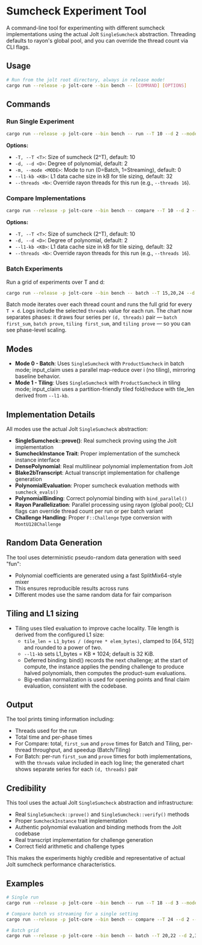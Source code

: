 # Sumcheck Experiment Tool

A command-line tool for experimenting with different sumcheck implementations using the actual Jolt `SingleSumcheck` abstraction. Threading defaults to rayon's global pool, and you can override the thread count via CLI flags.

## Usage

```bash
# Run from the jolt root directory, always in release mode!
cargo run --release -p jolt-core --bin bench -- [COMMAND] [OPTIONS]
```

## Commands

### Run Single Experiment
```bash
cargo run --release -p jolt-core --bin bench -- run --T 10 --d 2 --mode 0 --l1-kb 64
```

**Options:**
- `-T, --T <T>`: Size of sumcheck (2^T), default: 10
- `-d, --d <D>`: Degree of polynomial, default: 2  
- `-m, --mode <MODE>`: Mode to run (0=Batch, 1=Streaming), default: 0
- `--l1-kb <KB>`: L1 data cache size in kB for tile sizing, default: 32
- `--threads <N>`: Override rayon threads for this run (e.g., `--threads 16`).

### Compare Implementations
```bash
cargo run --release -p jolt-core --bin bench -- compare --T 10 --d 2 --l1-kb 64
```

**Options:**
- `-T, --T <T>`: Size of sumcheck (2^T), default: 10
- `-d, --d <D>`: Degree of polynomial, default: 2
- `--l1-kb <KB>`: L1 data cache size in kB for tile sizing, default: 32
- `--threads <N>`: Override rayon threads for this run (e.g., `--threads 16`).

### Batch Experiments
Run a grid of experiments over T and d:
```bash
cargo run --release -p jolt-core --bin bench -- batch --T 15,20,24 --d 2,3,4 --l1-kb 64 --threads 8,16,32
```

Batch mode iterates over each thread count and runs the full grid for every `T × d`. Logs include the selected `threads` value for each run. The chart now separates phases: it draws four series per `(d, threads)` pair — `batch first_sum`, `batch prove`, `tiling first_sum`, and `tiling prove` — so you can see phase-level scaling.

## Modes

- **Mode 0 - Batch**: Uses `SingleSumcheck` with `ProductSumcheck` in batch mode; input_claim uses a parallel map-reduce over i (no tiling), mirroring baseline behavior.
- **Mode 1 - Tiling**: Uses `SingleSumcheck` with `ProductSumcheck` in tiling mode; input_claim uses a partition-friendly tiled fold/reduce with tile_len derived from `--l1-kb`.

## Implementation Details

All modes use the actual Jolt `SingleSumcheck` abstraction:
- **SingleSumcheck::prove()**: Real sumcheck proving using the Jolt implementation
- **SumcheckInstance Trait**: Proper implementation of the sumcheck instance interface
- **DensePolynomial**: Real multilinear polynomial implementation from Jolt
- **Blake2bTranscript**: Actual transcript implementation for challenge generation
- **PolynomialEvaluation**: Proper sumcheck evaluation methods with `sumcheck_evals()`
- **PolynomialBinding**: Correct polynomial binding with `bind_parallel()`
- **Rayon Parallelization**: Parallel processing using rayon (global pool); CLI flags can override thread count per run or per batch variant
- **Challenge Handling**: Proper `F::Challenge` type conversion with `MontU128Challenge`

## Random Data Generation

The tool uses deterministic pseudo-random data generation with seed "fun":
- Polynomial coefficients are generated using a fast SplitMix64-style mixer
- This ensures reproducible results across runs
- Different modes use the same random data for fair comparison

## Tiling and L1 sizing

- Tiling uses tiled evaluation to improve cache locality. Tile length is derived from the configured L1 size:
  - `tile_len ≈ L1_bytes / (degree * elem_bytes)`, clamped to [64, 512] and rounded to a power of two.
  - `--l1-kb` sets L1_bytes = KB * 1024; default is 32 KiB.
  - Deferred binding: bind() records the next challenge; at the start of compute, the instance applies the pending challenge to produce halved polynomials, then computes the product-sum evaluations.
  - Big-endian normalization is used for opening points and final claim evaluation, consistent with the codebase.

## Output

The tool prints timing information including:
- Threads used for the run
- Total time and per-phase times
- For Compare: total, `first_sum` and `prove` times for Batch and Tiling, per-thread throughput, and speedup (Batch/Tiling)
- For Batch: per-run `first_sum` and `prove` times for both implementations, with the `threads` value included in each log line; the generated chart shows separate series for each `(d, threads)` pair

## Credibility

This tool uses the actual Jolt `SingleSumcheck` abstraction and infrastructure:
- Real `SingleSumcheck::prove()` and `SingleSumcheck::verify()` methods
- Proper `SumcheckInstance` trait implementation
- Authentic polynomial evaluation and binding methods from the Jolt codebase
- Real transcript implementation for challenge generation
- Correct field arithmetic and challenge types

This makes the experiments highly credible and representative of actual Jolt sumcheck performance characteristics.

## Examples
```bash
# Single run
cargo run --release -p jolt-core --bin bench -- run --T 18 --d 3 --mode 0 --l1-kb 64

# Compare batch vs streaming for a single setting
cargo run --release -p jolt-core --bin bench -- compare --T 24 --d 2 --l1-kb 64 --threads 16

# Batch grid
cargo run --release -p jolt-core --bin bench -- batch --T 20,22 --d 2,3 --l1-kb 64 --threads 4, 8,16
```

